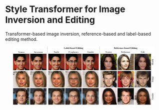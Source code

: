 # Style Transformer for Image Inversion and Editing
Transformer-based image inversion, reference-based and label-based editing method.

<p align="center"> <img src="./teaser.png" width="90%"><br><center></center></p>
